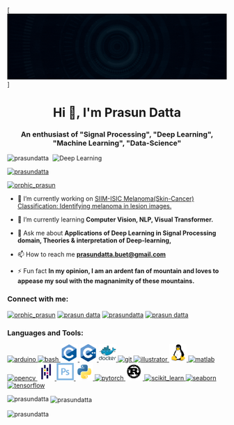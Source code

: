 [![MasterHead](https://github.com/PrasunDatta/PrasunDatta/blob/main/MyGif.gif)]
<h1 align="center">Hi 👋, I'm Prasun Datta</h1>
<h3 align="center">An enthusiast of "Signal Processing", "Deep Learning", "Machine Learning", "Data-Science"</h3>
<img align="right" alt = "Deep Learning" width="400" src="https://editor.analyticsvidhya.com/uploads/95577cnn2.gif">

<p align="left"> <img src="https://komarev.com/ghpvc/?username=prasundatta&label=Profile%20views&color=0e75b6&style=flat" alt="prasundatta" /> </p>

<p align="left"> <a href="https://github.com/ryo-ma/github-profile-trophy"><img src="https://github-profile-trophy.vercel.app/?username=prasundatta" alt="prasundatta" /></a> </p>

<p align="left"> <a href="https://twitter.com/orphic_prasun" target="blank"><img src="https://img.shields.io/twitter/follow/orphic_prasun?logo=twitter&style=for-the-badge" alt="orphic_prasun" /></a> </p>

- 🔭 I’m currently working on [SIIM-ISIC Melanoma(Skin-Cancer) Classification: Identifying melanoma in lesion images.](kaggle.com/c/siim-isic-melanoma-classification)

- 🌱 I’m currently learning **Computer Vision, NLP, Visual Transformer.**

- 💬 Ask me about **Applications of Deep Learning in Signal Processing domain, Theories & interpretation of Deep-learning,**

- 📫 How to reach me **prasundatta.buet@gmail.com**

- ⚡ Fun fact **In my opinion, I am an ardent fan of mountain and loves to appease my soul with the magnanimity of these mountains.**

<h3 align="left">Connect with me:</h3>
<p align="left">
<a href="https://twitter.com/orphic_prasun" target="blank"><img align="center" src="https://raw.githubusercontent.com/rahuldkjain/github-profile-readme-generator/master/src/images/icons/Social/twitter.svg" alt="orphic_prasun" height="30" width="40" /></a>
<a href="https://linkedin.com/in/prasun-datta-1120b4146" target="blank"><img align="center" src="https://raw.githubusercontent.com/rahuldkjain/github-profile-readme-generator/master/src/images/icons/Social/linked-in-alt.svg" alt="prasun datta" height="30" width="40" /></a>
<a href="https://kaggle.com/prasundatta" target="blank"><img align="center" src="https://raw.githubusercontent.com/rahuldkjain/github-profile-readme-generator/master/src/images/icons/Social/kaggle.svg" alt="prasundatta" height="30" width="40" /></a>
<a href="https://fb.com/prasun.datta.1426" target="blank"><img align="center" src="https://raw.githubusercontent.com/rahuldkjain/github-profile-readme-generator/master/src/images/icons/Social/facebook.svg" alt="prasun datta" height="30" width="40" /></a>
</p>

<h3 align="left">Languages and Tools:</h3>
<p align="left"> <a href="https://www.arduino.cc/" target="_blank" rel="noreferrer"> <img src="https://cdn.worldvectorlogo.com/logos/arduino-1.svg" alt="arduino" width="40" height="40"/> </a> <a href="https://www.gnu.org/software/bash/" target="_blank" rel="noreferrer"> <img src="https://www.vectorlogo.zone/logos/gnu_bash/gnu_bash-icon.svg" alt="bash" width="40" height="40"/> </a> <a href="https://www.cprogramming.com/" target="_blank" rel="noreferrer"> <img src="https://raw.githubusercontent.com/devicons/devicon/master/icons/c/c-original.svg" alt="c" width="40" height="40"/> </a> <a href="https://www.w3schools.com/cpp/" target="_blank" rel="noreferrer"> <img src="https://raw.githubusercontent.com/devicons/devicon/master/icons/cplusplus/cplusplus-original.svg" alt="cplusplus" width="40" height="40"/> </a> <a href="https://www.docker.com/" target="_blank" rel="noreferrer"> <img src="https://raw.githubusercontent.com/devicons/devicon/master/icons/docker/docker-original-wordmark.svg" alt="docker" width="40" height="40"/> </a> <a href="https://git-scm.com/" target="_blank" rel="noreferrer"> <img src="https://www.vectorlogo.zone/logos/git-scm/git-scm-icon.svg" alt="git" width="40" height="40"/> </a> <a href="https://www.adobe.com/in/products/illustrator.html" target="_blank" rel="noreferrer"> <img src="https://www.vectorlogo.zone/logos/adobe_illustrator/adobe_illustrator-icon.svg" alt="illustrator" width="40" height="40"/> </a> <a href="https://www.linux.org/" target="_blank" rel="noreferrer"> <img src="https://raw.githubusercontent.com/devicons/devicon/master/icons/linux/linux-original.svg" alt="linux" width="40" height="40"/> </a> <a href="https://www.mathworks.com/" target="_blank" rel="noreferrer"> <img src="https://upload.wikimedia.org/wikipedia/commons/2/21/Matlab_Logo.png" alt="matlab" width="40" height="40"/> </a> <a href="https://opencv.org/" target="_blank" rel="noreferrer"> <img src="https://www.vectorlogo.zone/logos/opencv/opencv-icon.svg" alt="opencv" width="40" height="40"/> </a> <a href="https://pandas.pydata.org/" target="_blank" rel="noreferrer"> <img src="https://raw.githubusercontent.com/devicons/devicon/2ae2a900d2f041da66e950e4d48052658d850630/icons/pandas/pandas-original.svg" alt="pandas" width="40" height="40"/> </a> <a href="https://www.photoshop.com/en" target="_blank" rel="noreferrer"> <img src="https://raw.githubusercontent.com/devicons/devicon/master/icons/photoshop/photoshop-line.svg" alt="photoshop" width="40" height="40"/> </a> <a href="https://www.python.org" target="_blank" rel="noreferrer"> <img src="https://raw.githubusercontent.com/devicons/devicon/master/icons/python/python-original.svg" alt="python" width="40" height="40"/> </a> <a href="https://pytorch.org/" target="_blank" rel="noreferrer"> <img src="https://www.vectorlogo.zone/logos/pytorch/pytorch-icon.svg" alt="pytorch" width="40" height="40"/> </a> <a href="https://www.rust-lang.org" target="_blank" rel="noreferrer"> <img src="https://raw.githubusercontent.com/devicons/devicon/master/icons/rust/rust-plain.svg" alt="rust" width="40" height="40"/> </a> <a href="https://scikit-learn.org/" target="_blank" rel="noreferrer"> <img src="https://upload.wikimedia.org/wikipedia/commons/0/05/Scikit_learn_logo_small.svg" alt="scikit_learn" width="40" height="40"/> </a> <a href="https://seaborn.pydata.org/" target="_blank" rel="noreferrer"> <img src="https://seaborn.pydata.org/_images/logo-mark-lightbg.svg" alt="seaborn" width="40" height="40"/> </a> <a href="https://www.tensorflow.org" target="_blank" rel="noreferrer"> <img src="https://www.vectorlogo.zone/logos/tensorflow/tensorflow-icon.svg" alt="tensorflow" width="40" height="40"/> </a> </p>

<p><img align="left" src="https://github-readme-stats.vercel.app/api/top-langs?username=prasundatta&show_icons=true&locale=en&layout=compact" alt="prasundatta" /></p>

<p>&nbsp;<img align="center" src="https://github-readme-stats.vercel.app/api?username=prasundatta&show_icons=true&locale=en" alt="prasundatta" /></p>

<p><img align="center" src="https://github-readme-streak-stats.herokuapp.com/?user=prasundatta&" alt="prasundatta" /></p>
